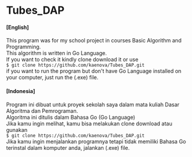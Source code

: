 # Tubes_DAP
<h4>[English]</h4>

This program was for my school project in courses Basic Algorithm and Programming.</br>
This algorithm is written in Go Language.</br>
If you want to check it kindly clone download it or use</br>
` $ git clone https://github.com/kaenova/Tubes_DAP.git `</br>
if you want to run the program but don't have Go Language installed on your computer, just run the (.exe) file.</br>

<h4>[Indonesia]</h4>

Program ini dibuat untuk proyek sekolah saya dalam mata kuliah Dasar Algoritma dan Pemrograman.</br>
Algoritma ini ditulis dalam Bahasa Go (Go Language)</br>
Jika kamu ingin melihat, kamu bisa melakukan clone download atau gunakan</br>
` $ git clone https://github.com/kaenova/Tubes_DAP.git `</br>
Jika kamu ingin menjalankan programnya tetapi tidak memiliki Bahasa Go terinstal dalam komputer anda, jalankan (.exe) file.</br>


